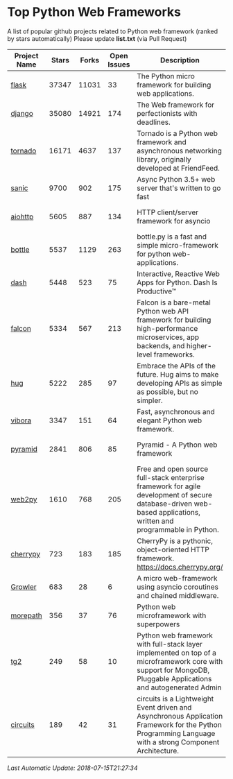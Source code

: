 # Top Python Web Frameworks
A list of popular github projects related to Python web framework (ranked by stars automatically)
Please update **list.txt** (via Pull Request)

| Project Name | Stars | Forks | Open Issues | Description | Last Commit |
| ------------ | ----- | ----- | ----------- | ----------- | ----------- |
| [flask](https://github.com/pallets/flask) | 37347 | 11031 | 33 | The Python micro framework for building web applications. | 2018-06-29 20:49:01 |
| [django](https://github.com/django/django) | 35080 | 14921 | 174 | The Web framework for perfectionists with deadlines. | 2018-07-14 10:03:22 |
| [tornado](https://github.com/tornadoweb/tornado) | 16171 | 4637 | 137 | Tornado is a Python web framework and asynchronous networking library, originally developed at FriendFeed. | 2018-07-14 22:31:41 |
| [sanic](https://github.com/channelcat/sanic) | 9700 | 902 | 175 | Async Python 3.5+ web server that's written to go fast | 2018-07-13 04:31:33 |
| [aiohttp](https://github.com/aio-libs/aiohttp) | 5605 | 887 | 134 | HTTP client/server framework for asyncio  | 2018-07-10 18:22:07 |
| [bottle](https://github.com/bottlepy/bottle) | 5537 | 1129 | 263 | bottle.py is a fast and simple micro-framework for python web-applications. | 2018-03-13 13:36:17 |
| [dash](https://github.com/plotly/dash) | 5448 | 523 | 75 | Interactive, Reactive Web Apps for Python. Dash Is Productive™ | 2018-06-12 00:15:53 |
| [falcon](https://github.com/falconry/falcon) | 5334 | 567 | 213 | Falcon is a bare-metal Python web API framework for building high-performance microservices, app backends, and higher-level frameworks. | 2018-07-09 18:03:21 |
| [hug](https://github.com/timothycrosley/hug) | 5222 | 285 | 97 | Embrace the APIs of the future. Hug aims to make developing APIs as simple as possible, but no simpler. | 2018-05-29 03:18:22 |
| [vibora](https://github.com/vibora-io/vibora) | 3347 | 151 | 64 | Fast, asynchronous and elegant Python web framework. | 2018-07-14 13:56:53 |
| [pyramid](https://github.com/Pylons/pyramid) | 2841 | 806 | 85 | Pyramid - A Python web framework | 2018-06-29 02:11:38 |
| [web2py](https://github.com/web2py/web2py) | 1610 | 768 | 205 | Free and open source full-stack enterprise framework for agile development of secure database-driven web-based applications, written and programmable in Python. | 2018-06-15 03:08:12 |
| [cherrypy](https://github.com/cherrypy/cherrypy) | 723 | 183 | 185 | CherryPy is a pythonic, object-oriented HTTP framework.      https://docs.cherrypy.org/ | 2018-07-10 15:41:24 |
| [Growler](https://github.com/pyGrowler/Growler) | 683 | 28 | 6 | A micro web-framework using asyncio coroutines and chained middleware. | 2017-03-12 02:39:16 |
| [morepath](https://github.com/morepath/morepath) | 356 | 37 | 76 | Python web microframework with superpowers | 2017-12-29 08:11:05 |
| [tg2](https://github.com/TurboGears/tg2) | 249 | 58 | 10 | Python web framework with full-stack layer implemented on top of a microframework core with support for MongoDB, Pluggable Applications and autogenerated Admin | 2018-05-28 21:30:12 |
| [circuits](https://github.com/circuits/circuits) | 189 | 42 | 31 | circuits is a Lightweight Event driven and Asynchronous Application Framework for the Python Programming Language with a strong Component Architecture. | 2018-06-20 15:57:21 |

*Last Automatic Update: 2018-07-15T21:27:34*